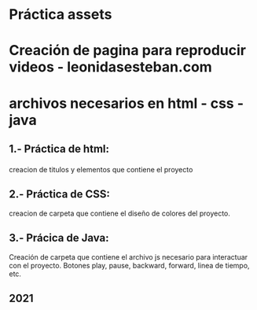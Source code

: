 # Práctica assets

# Creación de pagina para reproducir videos - leonidasesteban.com

# archivos necesarios en html - css - java
## 1.- Práctica de html:</p>
creacion de titulos y elementos que contiene el proyecto
## 2.- Práctica de CSS:
creacion de carpeta que contiene el diseño de colores del proyecto.
## 3.- Prácica de Java:
Creación de carpeta que contiene el archivo js necesario para interactuar con el proyecto.
Botones play, pause, backward, forward, linea de tiempo, etc.

## 2021

